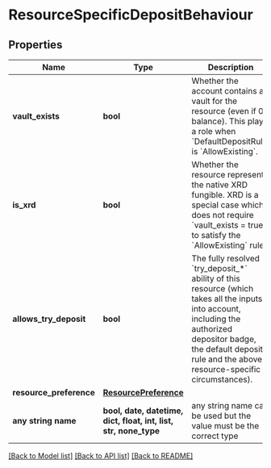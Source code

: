 # ResourceSpecificDepositBehaviour


## Properties
Name | Type | Description | Notes
------------ | ------------- | ------------- | -------------
**vault_exists** | **bool** | Whether the account contains a vault for the resource (even if 0 balance). This plays a role when &#x60;DefaultDepositRule&#x60; is &#x60;AllowExisting&#x60;.  | 
**is_xrd** | **bool** | Whether the resource represents the native XRD fungible. XRD is a special case which does not require &#x60;vault_exists &#x3D; true&#x60; to satisfy the &#x60;AllowExisting&#x60; rule.  | 
**allows_try_deposit** | **bool** | The fully resolved &#x60;try_deposit_*&#x60; ability of this resource (which takes all the inputs into account, including the authorized depositor badge, the default deposit rule and the above resource-specific circumstances).  | 
**resource_preference** | [**ResourcePreference**](ResourcePreference.md) |  | [optional] 
**any string name** | **bool, date, datetime, dict, float, int, list, str, none_type** | any string name can be used but the value must be the correct type | [optional]

[[Back to Model list]](../README.md#documentation-for-models) [[Back to API list]](../README.md#documentation-for-api-endpoints) [[Back to README]](../README.md)


